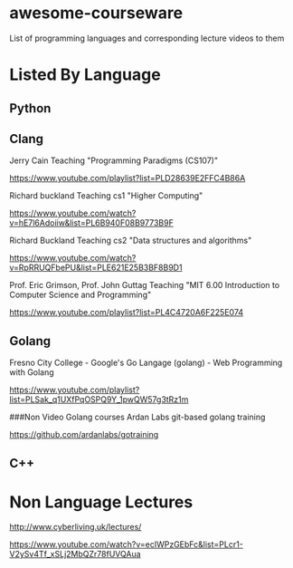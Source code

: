 # awesome-courseware
List of programming languages and corresponding lecture videos to them


# Listed By Language

## Python

## Clang

Jerry Cain Teaching "Programming Paradigms (CS107)" 

https://www.youtube.com/playlist?list=PLD28639E2FFC4B86A

Richard buckland Teaching cs1 "Higher Computing"

https://www.youtube.com/watch?v=hE7l6Adoiiw&list=PL6B940F08B9773B9F

Richard Buckland Teaching cs2 "Data structures and algorithms"

https://www.youtube.com/watch?v=RpRRUQFbePU&list=PLE621E25B3BF8B9D1

Prof. Eric Grimson, Prof. John Guttag Teaching "MIT 6.00 Introduction to Computer Science and Programming"

https://www.youtube.com/playlist?list=PL4C4720A6F225E074

## Golang
Fresno City College - Google's Go Langage (golang) - Web Programming with Golang

https://www.youtube.com/playlist?list=PLSak_q1UXfPqOSPQ9Y_1pwQW57g3tRz1m

###Non Video Golang courses
Ardan Labs git-based golang training

https://github.com/ardanlabs/gotraining

## C++

# Non Language Lectures

http://www.cyberliving.uk/lectures/

https://www.youtube.com/watch?v=ecIWPzGEbFc&list=PLcr1-V2ySv4Tf_xSLj2MbQZr78fUVQAua

